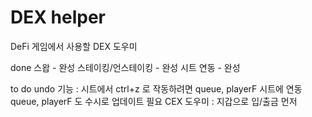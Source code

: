 # DEX helper
 DeFi 게임에서 사용할 DEX 도우미

 done
 스왑 - 완성
 스테이킹/언스테이킹 - 완성
 시트 연동 - 완성

 to do 
 undo 기능 : 시트에서 ctrl+z 로 작동하려면 queue, playerF 시트에 연동
 queue, playerF 도 수시로 업데이트 필요
 CEX 도우미 : 지갑으로 입/출금 먼저
